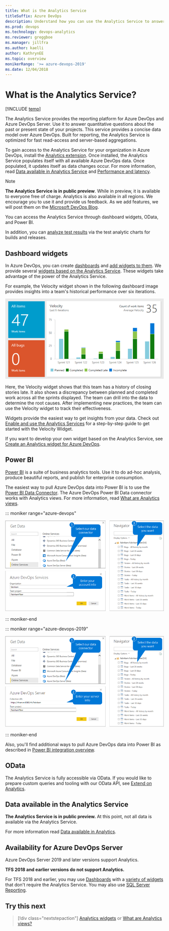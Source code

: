 ```yaml
---
title: What is the Analytics Service
titleSuffix: Azure DevOps
description: Understand how you can use the Analytics Service to answer quantitative questions about your projects in Azure DevOps
ms.prod: devops
ms.technology: devops-analytics
ms.reviewer: greggboe
ms.manager: jillfra
ms.author: kaelli
author: KathrynEE
ms.topic: overview
monikerRange: '>= azure-devops-2019'
ms.date: 12/04/2018
---
```


# What is the Analytics Service?

[!INCLUDE [temp](../../_shared/version-azure-devops.md)]

The Analytics Service provides the reporting platform for Azure DevOps and Azure DevOps Server. Use it to answer quantitative questions about the past or present state of your projects. This service provides a concise data model over Azure DevOps. Built for reporting, the Analytics Service is optimized for fast read-access and server-based aggregations.

To gain access to the Analytics Service for your organization in Azure DevOps, install the [Analytics extension](../analytics/analytics-extension.md). Once installed, the Analytics Service populates itself with all available Azure DevOps data. Once populated, it updates itself as data changes occur. For more information, read [Data available in Analytics Service](./data-available-in-analytics.md) and [Performance and latency](performance-latency.md).

> [!NOTE]
> **The Analytics Service is in public preview**. While in preview, it is available to everyone free of charge. Analytics is also available in all regions. We encourage you to use it and provide us feedback. As we add features, we will post them on the [Microsoft DevOps Blog](https://blogs.msdn.microsoft.com/devops/tag/reporting/).

You can access the Analytics Service through dashboard widgets, OData, and Power BI.

In addition, you can [analyze test results](../../pipelines/test/test-analytics.md?toc=/azure/devops/report/analytics/toc.json&bc=/azure/devops/report/analytics/breadcrumb/toc.json) via the test analytic charts for builds and releases. 

## Dashboard widgets

In Azure DevOps, you can create [dashboards](../dashboards/dashboards.md) and [add widgets to them](../dashboards/add-widget-to-dashboard.md). We provide several [widgets based on the Analytics Service](analytics-widgets.md). These widgets take advantage of the power of the Analytics Service. 

For example, the Velocity widget shown in the following dashboard image provides insights into a team's historical performance over six iterations. 

![Analytics Service - Velocity Widget](_img/what-is-analytics/dashboard-showing-velocity.png)

Here, the Velocity widget shows that this team has a history of closing stories late. It also shows a discrepancy between planned and completed work across all the sprints displayed. The team can drill into the data to determine the root causes. After implementing new practices, the team can use the Velocity widget to track their effectiveness.

Widgets provide the easiest way to get insights from your data. Check out [Enable and use the Analytics Services](enable-analytics-velocity.md) for a step-by-step guide to get started with the Velocity Widget.

If you want to develop your own widget based on the Analytics Service, see [Create an Analytics widget for Azure DevOps](../extend-analytics/example-analytics-widget.md).

## Power BI
[Power BI](https://powerbi.microsoft.com) is a suite of business analytics tools. Use it to do ad-hoc analysis, produce beautiful reports, and publish for enterprise consumption.

The easiest way to pull Azure DevOps data into Power BI is to use the [Power BI Data Connector](../powerbi/data-connector-connect.md). The Azure DevOps Power BI Data connector works with Analytics views. For more information, read [What are Analytics views](./what-are-analytics-views.md).
 
::: moniker range="azure-devops"

![Power BI Azure DevOps Connector (Beta)](../powerbi/_img/pbi-getstarted-123.png)

::: moniker-end

::: moniker range="azure-devops-2019"

![Power BI Azure DevOps Server Connector (Beta)](../powerbi/_img/pbi-getstarted-123-onprem.png)

::: moniker-end

Also, you'll find additional ways to pull Azure DevOps data into Power BI as described in [Power BI integration overview](../powerbi/overview.md).

## OData
The Analytics Service is fully accessible via OData. If you would like to prepare custom queries and tooling with our OData API, see [Extend on Analytics](../extend-analytics/index.md).

## Data available in the Analytics Service

**The Analytics Service is in public preview.** At this point, not all data is available via the Analytics Service.

For more information read [Data available in Analytics](./data-available-in-analytics.md).

## Availability for Azure DevOps Server

Azure DevOps Server 2019 and later versions support Analytics. 

**TFS 2018 and earlier versions do not support Analytics.**

For TFS 2018 and earlier, you may use [Dashboards](../dashboards/dashboards.md) with a [variety of widgets](../dashboards/widget-catalog.md) that don't require the Analytics Service. You may also use [SQL Server Reporting](../sql-reports/index.md). 

## Try this next
> [!div class="nextstepaction"]
> [Analytics widgets](analytics-widgets.md) or [What are Analytics views?](what-are-analytics-views.md) 
